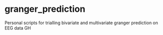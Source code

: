 # granger_prediction
Personal scripts for trialling bivariate and multivariate granger prediction on EEG data GH
